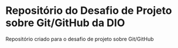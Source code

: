 # Repositório do Desafio de Projeto sobre Git/GitHub da DIO
 Repositório criado para o desafio de projeto sobre Git/GitHub
